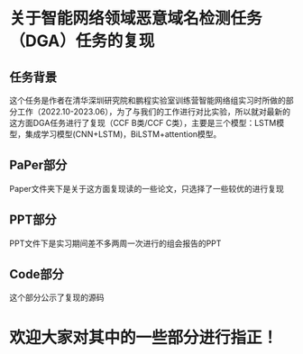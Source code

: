 # 关于智能网络领域恶意域名检测任务（DGA）任务的复现

## 任务背景
这个任务是作者在清华深圳研究院和鹏程实验室训练营智能网络组实习时所做的部分工作（2022.10-2023.06），为了与我们的工作进行对比实验，所以就对最新的这方面DGA任务进行了复现（CCF B类/CCF C类），主要是三个模型：LSTM模型，集成学习模型(CNN+LSTM)，BiLSTM+attention模型。

## PaPer部分
Paper文件夹下是关于这方面复现读的一些论文，只选择了一些较优的进行复现

## PPT部分
PPT文件下是实习期间差不多两周一次进行的组会报告的PPT

## Code部分
这个部分公示了复现的源码

# 欢迎大家对其中的一些部分进行指正！

